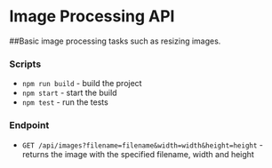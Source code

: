 # Image Processing API

##Basic image processing tasks such as resizing images.

### Scripts

- `npm run build` - build the project
- `npm start` - start the build
- `npm test` - run the tests

### Endpoint

- `GET /api/images?filename=filename&width=width&height=height` - returns the image with the specified filename, width and height
